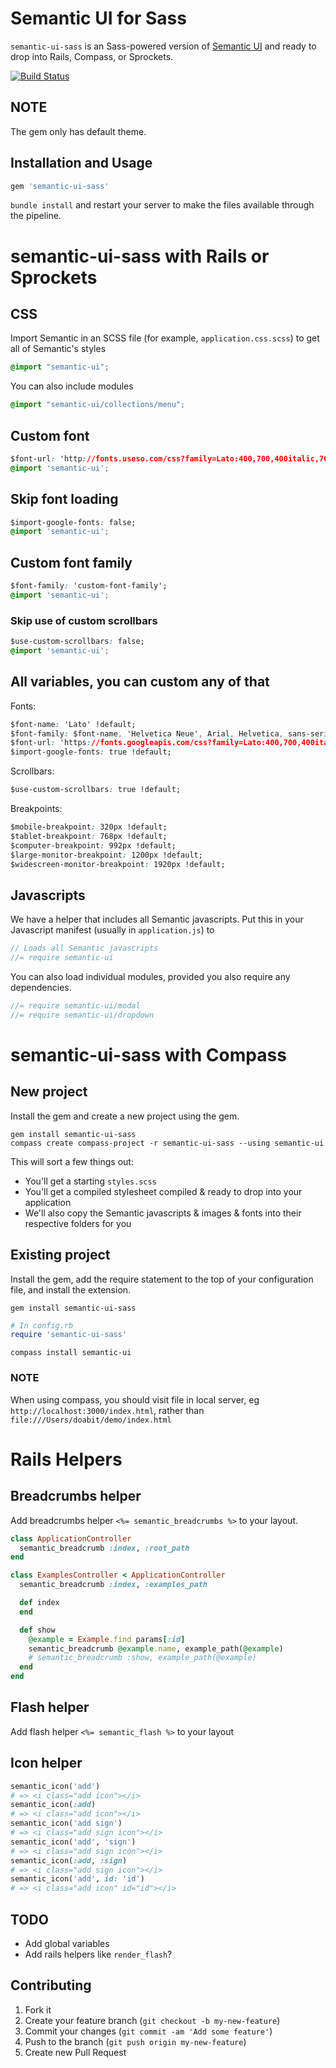 # Semantic UI for Sass

`semantic-ui-sass` is an Sass-powered version of [Semantic UI](https://github.com/Semantic-Org/Semantic-UI) and ready to drop into Rails, Compass, or Sprockets.

[![Build Status](https://travis-ci.org/doabit/semantic-ui-sass.svg?branch=master)](https://travis-ci.org/doabit/semantic-ui-sass)

## NOTE

The gem only has default theme.

## Installation and Usage

```ruby
gem 'semantic-ui-sass'
```

`bundle install` and restart your server to make the files available through the pipeline.

# semantic-ui-sass with Rails or Sprockets

## CSS

Import Semantic in an SCSS file (for example, `application.css.scss`) to get all of Semantic's styles

```css
@import "semantic-ui";
```

You can also include modules

```css
@import "semantic-ui/collections/menu";
```

## Custom font

```css
$font-url: 'http://fonts.useso.com/css?family=Lato:400,700,400italic,700italic&subset=latin';
@import 'semantic-ui';
```

## Skip font loading
```css
$import-google-fonts: false;
@import 'semantic-ui';
```

## Custom font family
```css
$font-family: 'custom-font-family';
@import 'semantic-ui';
```

### Skip use of custom scrollbars

```css
$use-custom-scrollbars: false;
@import 'semantic-ui';
```

## All variables, you can custom any of that

Fonts:

```css
$font-name: 'Lato' !default;
$font-family: $font-name, 'Helvetica Neue', Arial, Helvetica, sans-serif !default;
$font-url: 'https://fonts.googleapis.com/css?family=Lato:400,700,400italic,700italic&subset=latin,latin-ext' !default;
$import-google-fonts: true !default;
```

Scrollbars:

```css
$use-custom-scrollbars: true !default;
```

Breakpoints:

```css
$mobile-breakpoint: 320px !default;
$tablet-breakpoint: 768px !default;
$computer-breakpoint: 992px !default;
$large-monitor-breakpoint: 1200px !default;
$widescreen-monitor-breakpoint: 1920px !default;
```

## Javascripts

We have a helper that includes all Semantic javascripts. Put this in your Javascript manifest (usually in `application.js`) to

```js
// Loads all Semantic javascripts
//= require semantic-ui
```

You can also load individual modules, provided you also require any dependencies.

```js
//= require semantic-ui/modal
//= require semantic-ui/dropdown
```

# semantic-ui-sass with Compass

## New project

Install the gem and create a new project using the gem.

```console
gem install semantic-ui-sass
compass create compass-project -r semantic-ui-sass --using semantic-ui
```

This will sort a few things out:

* You'll get a starting `styles.scss`
* You'll get a compiled stylesheet compiled & ready to drop into your application
* We'll also copy the Semantic javascripts & images & fonts into their respective folders for you

## Existing project

Install the gem, add the require statement to the top of your configuration file, and install the extension.

```console
gem install semantic-ui-sass
```

```ruby
# In config.rb
require 'semantic-ui-sass'
```

```console
compass install semantic-ui
```

### NOTE

When using compass, you should visit file in local server, eg `http://localhost:3000/index.html`, rather than `file:///Users/doabit/demo/index.html`

# Rails Helpers

## Breadcrumbs helper

Add breadcrumbs helper `<%= semantic_breadcrumbs %>` to your layout.

```ruby
class ApplicationController
  semantic_breadcrumb :index, :root_path
end
```

```ruby
class ExamplesController < ApplicationController
  semantic_breadcrumb :index, :examples_path

  def index
  end

  def show
    @example = Example.find params[:id]
    semantic_breadcrumb @example.name, example_path(@example)
    # semantic_breadcrumb :show, example_path(@example)
  end
end
```

## Flash helper

Add flash helper `<%= semantic_flash %>` to your layout

## Icon helper

```ruby
semantic_icon('add')
# => <i class="add icon"></i>
semantic_icon(:add)
# => <i class="add icon"></i>
semantic_icon('add sign')
# => <i class="add sign icon"></i>
semantic_icon('add', 'sign')
# => <i class="add sign icon"></i>
semantic_icon(:add, :sign)
# => <i class="add sign icon"></i>
semantic_icon('add', id: 'id')
# => <i class="add icon" id="id"></i>
```

## TODO

* Add global variables
* Add rails helpers like `render_flash`?

## Contributing

1. Fork it
2. Create your feature branch (`git checkout -b my-new-feature`)
3. Commit your changes (`git commit -am 'Add some feature'`)
4. Push to the branch (`git push origin my-new-feature`)
5. Create new Pull Request
